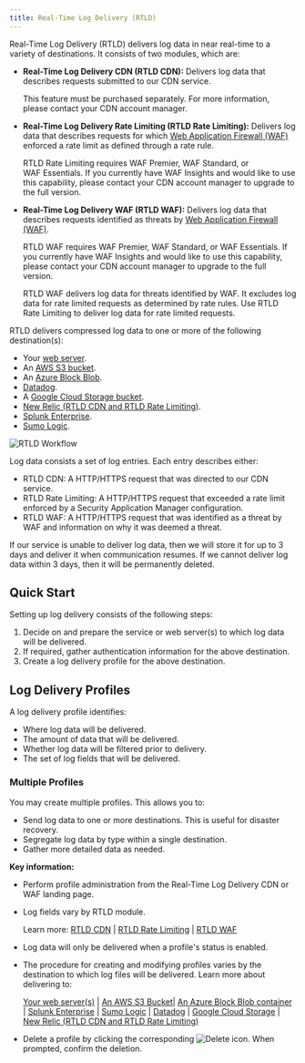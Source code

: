 ```yaml
---
title: Real-Time Log Delivery (RTLD)
---
```


Real-Time Log Delivery (RTLD) delivers log data in near real-time to a variety of destinations. It consists of two modules, which are:

-   **Real-Time Log Delivery CDN (RTLD CDN):** Delivers log data that describes requests submitted to our CDN service.
    
    <Callout type="info">

      This feature must be purchased separately. For more information, please contact your CDN account manager.

    </Callout>

-   **Real-Time Log Delivery Rate Limiting (RTLD Rate Limiting):** Delivers log data that describes requests for which [Web Application Firewall (WAF)](/guides/security/waf) enforced a rate limit as defined through a rate rule.

    <Callout type="info">

      RTLD Rate Limiting requires WAF Premier, WAF Standard, or WAF Essentials. If you currently have WAF Insights and would like to use this capability, please contact your CDN account manager to upgrade to the full version.

    </Callout>

-   **Real-Time Log Delivery WAF (RTLD WAF):** Delivers log data that describes requests identified as threats by [Web Application Firewall (WAF)](/guides/security/waf).

    <Callout type="info">

      RTLD WAF requires WAF Premier, WAF Standard, or WAF Essentials. If you currently have WAF Insights and would like to use this capability, please contact your CDN account manager to upgrade to the full version.

    </Callout>

    <Callout type="info">

      RTLD WAF delivers log data for threats identified by WAF. It excludes log data for rate limited requests as determined by rate rules. Use RTLD Rate Limiting to deliver log data for rate limited requests.

    </Callout>

RTLD delivers compressed log data to one or more of the following destination(s):

-   Your [web server](/guides/logs/rtld/web_server_log_delivery).
-   An [AWS S3 bucket](/guides/logs/rtld/aws_s3_log_delivery).
-   An [Azure Block Blob](/guides/logs/rtld/azure_log_delivery).
-   [Datadog](/guides/logs/rtld/datadog_log_delivery).
-   A [Google Cloud Storage bucket](/guides/logs/rtld/google_cloud_storage_log_delivery).
-   [New Relic (RTLD CDN and RTLD Rate Limiting)](/guides/logs/rtld/new_relic_log_delivery).
-   [Splunk Enterprise](/guides/logs/rtld/splunk_log_delivery).
-   [Sumo Logic](/guides/logs/rtld/sumo_logic_log_delivery).

![RTLD Workflow](/images/v7/logs/rtld-workflow.png)

Log data consists a set of log entries. Each entry describes either:

-   RTLD CDN: A HTTP/HTTPS request that was directed to our CDN service.
-   RTLD Rate Limiting: A HTTP/HTTPS request that exceeded a rate limit enforced by a Security Application Manager configuration.
-   RTLD WAF: A HTTP/HTTPS request that was identified as a threat by WAF and information on why it was deemed a threat.

If our service is unable to deliver log data, then we will store it for up to 3 days and deliver it when communication resumes. If we cannot deliver log data within 3 days, then it will be permanently deleted.

## Quick Start

Setting up log delivery consists of the following steps:

1.  Decide on and prepare the service or web server(s) to which log data will be delivered.
2.  If required, gather authentication information for the above destination.
3.  Create a log delivery profile for the above destination.

## Log Delivery Profiles

A log delivery profile identifies:

-   Where log data will be delivered.
-   The amount of data that will be delivered.
-   Whether log data will be filtered prior to delivery.
-   The set of log fields that will be delivered.

### Multiple Profiles

You may create multiple profiles. This allows you to:

-   Send log data to one or more destinations. This is useful for disaster recovery.
-   Segregate log data by type within a single destination.
-   Gather more detailed data as needed.

**Key information:**

-   Perform profile administration from the Real-Time Log Delivery CDN or WAF landing page. 
    
-   Log fields vary by RTLD module.
    
    Learn more: [RTLD CDN](/guides/logs/rtld/log_fields_rtld_cdn) | [RTLD Rate Limiting](/guides/logs/rtld/log_fields_rtld_rate_limiting) | [RTLD WAF](/guides/logs/rtld/log_fields_rtld_waf)
    
-   Log data will only be delivered when a profile's status is enabled.
-   The procedure for creating and modifying profiles varies by the destination to which log files will be delivered. Learn more about delivering to:
    
    [Your web server(s)](/guides/logs/rtld/web_server_log_delivery) | [An AWS S3 Bucket](/guides/logs/rtld/aws_s3_log_delivery)| [An Azure Block Blob container](/guides/logs/rtld/azure_log_delivery) | [Splunk Enterprise](/guides/logs/rtld/splunk_log_delivery) | [Sumo Logic](/guides/logs/rtld/sumo_logic_log_delivery) | [Datadog](/guides/logs/rtld/datadog_log_delivery) | [Google Cloud Storage](/guides/logs/rtld/google_cloud_storage_log_delivery) | [New Relic (RTLD CDN and RTLD Rate Limiting)](/guides/logs/rtld/new_relic_log_delivery)
    
-   Delete a profile by clicking the corresponding <Image inline src="/images/v7/icons/delete-2.png" alt="Delete" /> icon. When prompted, confirm the deletion.
